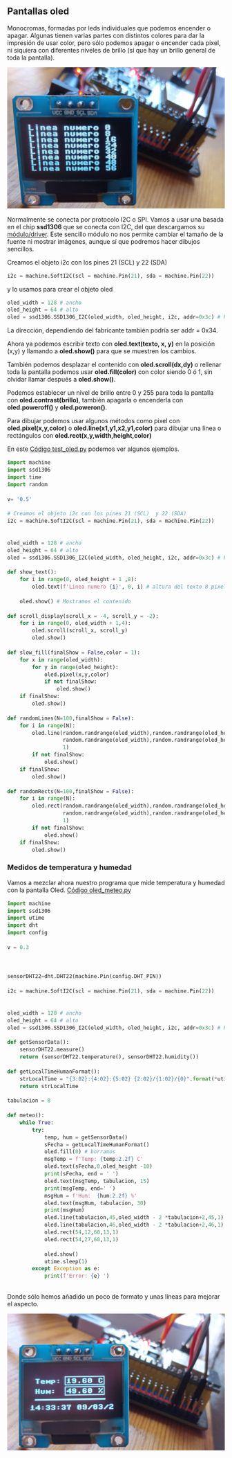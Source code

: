 ## Pantallas oled

Monocromas, formadas por leds individuales que podemos encender o apagar. Algunas tienen varias partes con distintos colores para dar la impresión de usar color, pero sólo podemos apagar o encender cada pixel, ni siquiera con diferentes niveles de brillo (sí que hay un brillo general de toda la pantalla).

![](./images/Oled_mono.jpg)


Normalmente se conecta por protocolo I2C o SPI. Vamos a usar una basada en el chip **ssd1306** que se conecta con I2C, del que descargamos su [módulo/driver](https://raw.githubusercontent.com/javacasm/CursoMicropython/master/codigo/oled_ssd1306/ssd1306.py). Este sencillo módulo no nos permite cambiar el tamaño de la fuente ni mostrar imágenes, aunque sí que podremos hacer dibujos sencillos.

Creamos el objeto i2c con los pines 21 (SCL)  y 22 (SDA)

```python
i2c = machine.SoftI2C(scl = machine.Pin(21), sda = machine.Pin(22))

```

y lo usamos para crear el objeto oled 

```python
oled_width = 128 # ancho
oled_height = 64 # alto
oled = ssd1306.SSD1306_I2C(oled_width, oled_height, i2c, addr=0x3c) # Podria ser tambien 0x34

```

La dirección, dependiendo del fabricante también podría ser addr = 0x34.


Ahora ya podemos escribir texto con **oled.text(texto, x, y)** en la posición (x,y) y llamando a **oled.show()** para que se muestren los cambios.

También podemos desplazar el contenido con **oled.scroll(dx,dy)**  o rellenar toda la pantalla podemos usar **oled.fill(color)** con color siendo 0 ó 1, sin olvidar llamar después a **oled.show()**.

Podemos establecer un nivel de brillo entre 0 y 255 para toda la pantalla con **oled.contrast(brillo)**, también apagarla o encenderla con **oled.poweroff()** y **oled.poweron()**.

Para dibujar podemos usar algunos métodos como pixel con **oled.pixel(x,y,color)** o **oled.line(x1,y1,x2,y1,color)** para dibujar una línea o rectángulos con **oled.rect(x,y,width,height,color)**

En este [Código test_oled.py](https://raw.githubusercontent.com/javacasm/CursoMicropython/master/codigo/oled_ssd1306/test_oled.py) podemos ver algunos ejemplos.


```python
import machine  
import ssd1306
import time 
import random

v= '0.5'

# Creamos el objeto i2c con los pines 21 (SCL)  y 22 (SDA)
i2c = machine.SoftI2C(scl = machine.Pin(21), sda = machine.Pin(22))


oled_width = 128 # ancho
oled_height = 64 # alto
oled = ssd1306.SSD1306_I2C(oled_width, oled_height, i2c, addr=0x3c) # Podria ser tambien 0x34

def show_text():
    for i in range(0, oled_height + 1 ,8):
        oled.text(f'Linea numero {i}', 0, i) # altura del texto 8 pixels
            
    oled.show() # Mostramos el contenido
    
def scroll_display(scroll_x = -4, scroll_y = -2):
    for i in range(0, oled_width + 1,4):
        oled.scroll(scroll_x, scroll_y)
        oled.show()

def slow_fill(finalShow = False,color = 1):
    for x in range(oled_width):
        for y in range(oled_height):
            oled.pixel(x,y,color)
            if not finalShow:
                oled.show()
    if finalShow:
        oled.show()

def randomLines(N=100,finalShow = False):
    for i in range(N):
        oled.line(random.randrange(oled_width),random.randrange(oled_height),
                  random.randrange(oled_width),random.randrange(oled_height),
                  1)
        if not finalShow:
            oled.show()
    if finalShow:
        oled.show()

def randomRects(N=100,finalShow = False):
    for i in range(N):
        oled.rect(random.randrange(oled_width),random.randrange(oled_height),
                  random.randrange(oled_width),random.randrange(oled_height),
                  1)
        if not finalShow:
            oled.show()
    if finalShow:
        oled.show()

```

### Medidos de temperatura y humedad

Vamos a mezclar ahora nuestro programa que mide temperatura y humedad con la pantalla Oled. [Código oled_meteo.py](https://raw.githubusercontent.com/javacasm/CursoMicropython/master/codigo/oled_ssd1306/oled_meteo.py) 

```python
import machine  
import ssd1306
import utime
import dht
import config

v = 0.3



sensorDHT22=dht.DHT22(machine.Pin(config.DHT_PIN))

i2c = machine.SoftI2C(scl = machine.Pin(21), sda = machine.Pin(22))


oled_width = 128 # ancho
oled_height = 64 # alto
oled = ssd1306.SSD1306_I2C(oled_width, oled_height, i2c, addr=0x3c) # Podria ser tambien 0x34

def getSensorData():
    sensorDHT22.measure()
    return (sensorDHT22.temperature(), sensorDHT22.humidity())

def getLocalTimeHumanFormat():
    strLocalTime = "{3:02}:{4:02}:{5:02} {2:02}/{1:02}/{0}".format(*utime.localtime(utime.time())[0:6])
    return strLocalTime

tabulacion = 8

def meteo():
    while True:
        try:
            temp, hum = getSensorData()
            sFecha = getLocalTimeHumanFormat()
            oled.fill(0) # borramos
            msgTemp = f'Temp: {temp:2.2f} C'
            oled.text(sFecha,0,oled_height -10)
            print(sFecha, end = ' ')
            oled.text(msgTemp, tabulacion, 15)
            print(msgTemp, end=' ')
            msgHum = f'Hum:  {hum:2.2f} %'
            oled.text(msgHum, tabulacion, 30)
            print(msgHum)
            oled.line(tabulacion,45,oled_width - 2 *tabulacion+2,45,1)
            oled.line(tabulacion,46,oled_width - 2 *tabulacion+2,46,1)
            oled.rect(54,12,60,13,1)
            oled.rect(54,27,60,13,1)
            
            oled.show()
            utime.sleep(1)
        except Exception as e:
            print(f'Error: {e} ')
         
```

Donde sólo hemos añadido un poco de formato y unas líneas para mejorar el aspecto.

![](./images/oled_meteo.jpg)

